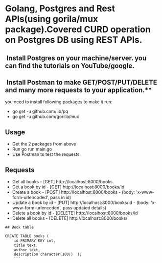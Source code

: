 #   Golang, Postgres and Rest APIs(using gorila/mux package).Covered CURD operation on Postgres DB using REST APIs.
##  Install Postgres on your machine/server. you can find the tutorials on YouTube/google.
##  Install Postman to make GET/POST/PUT/DELETE and many more requests to your application.**

you need to install following packages to make it run:
- go get -u github.com/lib/pq
- go get -u github.com/gorilla/mux

## Usage
- Get the 2 packages from above
- Run go run main.go
- Use Postman to test the requests
 
## Requests
- Get all books - [GET] http://localhost:8000/books
- Get a book by id - [GET] http://localhost:8000/books/id 
- Create a book - [POST] http://localhost:8000/books - (body: 'x-www-form-urlencoded', pass in id)
- Update a book by id - [PUT] http://localhost:8000/books/id - (body: 'x-www-form-urlencoded', pass updated details)
- Delete a book by id - [DELETE] http://localhost:8000/books/id
- Delete all books - [DELETE] http://localhost:8000/books/

```diff
## Book table

CREATE TABLE books (
    id PRIMARY KEY int,
    title text,
    author text,
    description character(100))  );
    ```
